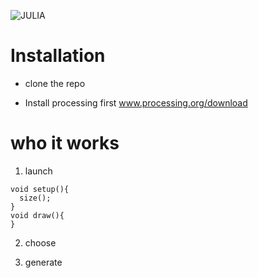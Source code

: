 ![JULIA](https://user-images.githubusercontent.com/91726252/142708552-bbac0a4e-351a-4a01-a55e-2179e586ebe4.png)

# Installation
- clone the repo

- Install processing first
www.processing.org/download



# who it works

1. launch
```
void setup(){
  size();
}
void draw(){
}
```

2. choose



3. generate



